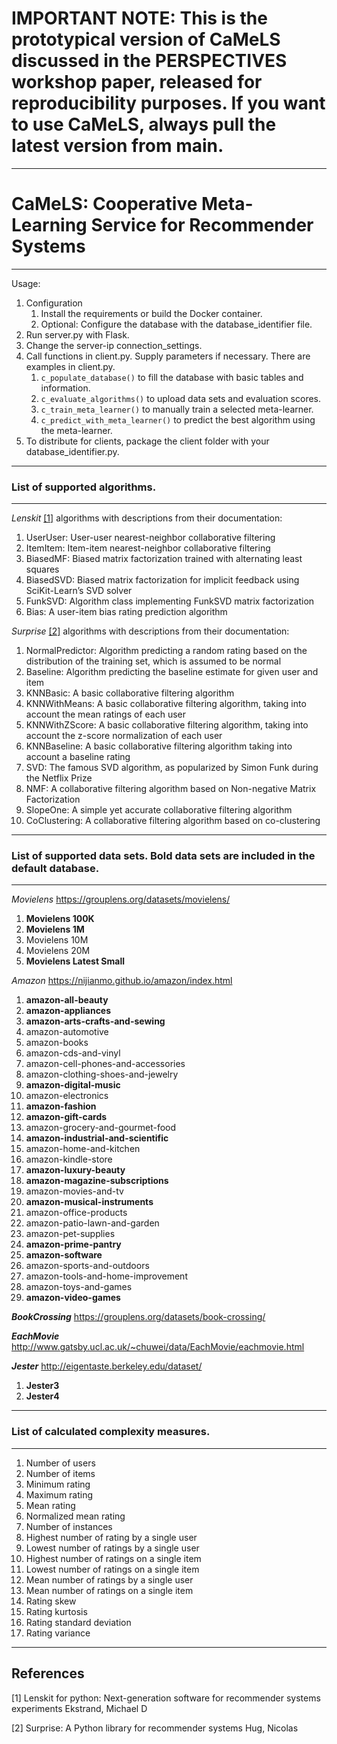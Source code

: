# IMPORTANT NOTE: This is the prototypical version of CaMeLS discussed in the PERSPECTIVES workshop paper, released for reproducibility purposes. If you want to use CaMeLS, always pull the latest version from main.

---

# CaMeLS: Cooperative Meta-Learning Service for Recommender Systems

---

Usage:
1. Configuration
   1. Install the requirements or build the Docker container. 
   2. Optional: Configure the database with the database_identifier file. 
2. Run server.py with Flask.
3. Change the server-ip connection_settings.
4. Call functions in client.py. Supply parameters if necessary. There are examples in client.py.
   1. `c_populate_database()` to fill the database with basic tables and information.
   2. `c_evaluate_algorithms()` to upload data sets and evaluation scores.
   3. `c_train_meta_learner()` to manually train a selected meta-learner.
   4. `c_predict_with_meta_learner()` to predict the best algorithm using the meta-learner.
5. To distribute for clients, package the client folder with your database_identifier.py.

---

### List of supported algorithms.

---

*Lenskit* [[1]](#1) algorithms with descriptions from their documentation:

1. UserUser: User-user nearest-neighbor collaborative filtering
2. ItemItem: Item-item nearest-neighbor collaborative filtering
3. BiasedMF: Biased matrix factorization trained with alternating least squares
4. BiasedSVD: Biased matrix factorization for implicit feedback using SciKit-Learn’s SVD solver
5. FunkSVD: Algorithm class implementing FunkSVD matrix factorization
6. Bias: A user-item bias rating prediction algorithm


*Surprise* [[2]](#2) algorithms with descriptions from their documentation:

1. NormalPredictor: Algorithm predicting a random rating based on the distribution of the training set, which is assumed to be normal
2. Baseline: Algorithm predicting the baseline estimate for given user and item
3. KNNBasic: A basic collaborative filtering algorithm
4. KNNWithMeans: A basic collaborative filtering algorithm, taking into account the mean ratings of each user
5. KNNWithZScore: A basic collaborative filtering algorithm, taking into account the z-score normalization of each user
6. KNNBaseline: A basic collaborative filtering algorithm taking into account a baseline rating
7. SVD: The famous SVD algorithm, as popularized by Simon Funk during the Netflix Prize
8. NMF: A collaborative filtering algorithm based on Non-negative Matrix Factorization
9. SlopeOne: A simple yet accurate collaborative filtering algorithm
10. CoClustering: A collaborative filtering algorithm based on co-clustering

---

### List of supported data sets. Bold data sets are included in the default database.

---

*Movielens* https://grouplens.org/datasets/movielens/

1. **Movielens 100K**
2. **Movielens 1M**
3. Movielens 10M
4. Movielens 20M
5. **Movielens Latest Small**


*Amazon* https://nijianmo.github.io/amazon/index.html

1. **amazon-all-beauty**
2. **amazon-appliances**
3. **amazon-arts-crafts-and-sewing**
4. amazon-automotive
5. amazon-books
6. amazon-cds-and-vinyl
7. amazon-cell-phones-and-accessories
8. amazon-clothing-shoes-and-jewelry
9. **amazon-digital-music**
10. amazon-electronics
11. **amazon-fashion**
12. **amazon-gift-cards**
13. amazon-grocery-and-gourmet-food
14. **amazon-industrial-and-scientific**
15. amazon-home-and-kitchen
16. amazon-kindle-store
17. **amazon-luxury-beauty**
18. **amazon-magazine-subscriptions**
19. amazon-movies-and-tv
20. **amazon-musical-instruments**
21. amazon-office-products
22. amazon-patio-lawn-and-garden
23. amazon-pet-supplies
24. **amazon-prime-pantry**
25. **amazon-software**
26. amazon-sports-and-outdoors
27. amazon-tools-and-home-improvement
28. amazon-toys-and-games
29. **amazon-video-games**

***BookCrossing*** https://grouplens.org/datasets/book-crossing/

***EachMovie*** http://www.gatsby.ucl.ac.uk/~chuwei/data/EachMovie/eachmovie.html

***Jester*** http://eigentaste.berkeley.edu/dataset/

1. **Jester3** 
2. **Jester4**

---

### List of calculated complexity measures.

---

1. Number of users
2. Number of items
3. Minimum rating
4. Maximum rating
5. Mean rating
6. Normalized mean rating
7. Number of instances
8. Highest number of rating by a single user
9. Lowest number of ratings by a single user
10. Highest number of ratings on a single item
11. Lowest number of ratings on a single item
12. Mean number of ratings by a single user
13. Mean number of ratings on a single item
14. Rating skew
15. Rating kurtosis
16. Rating standard deviation
17. Rating variance

---

## References

<a id="1">[1]</a> 
Lenskit for python: Next-generation software for recommender systems experiments
Ekstrand, Michael D

<a id="1">[2]</a> 
Surprise: A Python library for recommender systems
Hug, Nicolas

